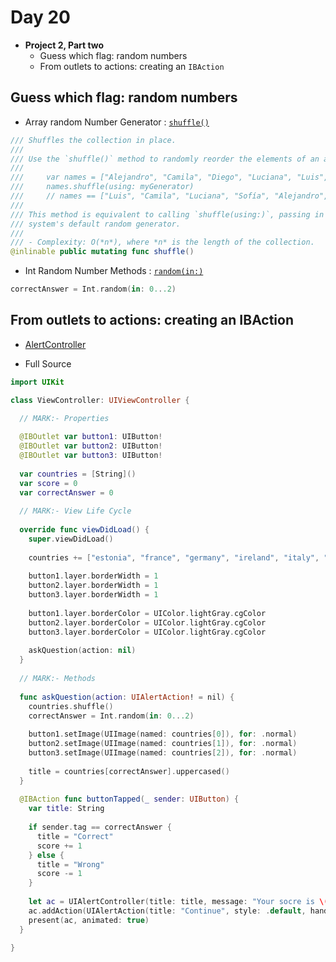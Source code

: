 # Day 20

* __Project 2, Part two__
	* Guess which flag: random numbers
	* From outlets to actions: creating an `IBAction`

## Guess which flag: random numbers

* Array random Number Generator : [`shuffle()`](https://developer.apple.com/documentation/swift/collectionofone/2995156-shuffle)

```Swift
/// Shuffles the collection in place.
///
/// Use the `shuffle()` method to randomly reorder the elements of an array.
///
///     var names = ["Alejandro", "Camila", "Diego", "Luciana", "Luis", "Sofía"]
///     names.shuffle(using: myGenerator)
///     // names == ["Luis", "Camila", "Luciana", "Sofía", "Alejandro", "Diego"]
///
/// This method is equivalent to calling `shuffle(using:)`, passing in the
/// system's default random generator.
///
/// - Complexity: O(*n*), where *n* is the length of the collection.
@inlinable public mutating func shuffle()
```

* Int Random Number Methods : [`random(in:)`](https://developer.apple.com/documentation/swift/int/2995648-random)

```Swift
correctAnswer = Int.random(in: 0...2)
```


## From outlets to actions: creating an IBAction

* [AlertController](https://developer.apple.com/documentation/uikit/uialertcontroller)

* Full Source

```Swift
import UIKit

class ViewController: UIViewController {
  
  // MARK:- Properties

  @IBOutlet var button1: UIButton!
  @IBOutlet var button2: UIButton!
  @IBOutlet var button3: UIButton!
  
  var countries = [String]()
  var score = 0
  var correctAnswer = 0
  
  // MARK:- View Life Cycle
  
  override func viewDidLoad() {
    super.viewDidLoad()
    
    countries += ["estonia", "france", "germany", "ireland", "italy", "monaco", "nigeria", "poland", "russia", "span", "uk", "us"]
    
    button1.layer.borderWidth = 1
    button2.layer.borderWidth = 1
    button3.layer.borderWidth = 1
    
    button1.layer.borderColor = UIColor.lightGray.cgColor
    button2.layer.borderColor = UIColor.lightGray.cgColor
    button3.layer.borderColor = UIColor.lightGray.cgColor
    
    askQuestion(action: nil)
  }
  
  // MARK:- Methods
  
  func askQuestion(action: UIAlertAction! = nil) {
    countries.shuffle()
    correctAnswer = Int.random(in: 0...2)
    
    button1.setImage(UIImage(named: countries[0]), for: .normal)
    button2.setImage(UIImage(named: countries[1]), for: .normal)
    button3.setImage(UIImage(named: countries[2]), for: .normal)
    
    title = countries[correctAnswer].uppercased()
  }
  
  @IBAction func buttonTapped(_ sender: UIButton) {
    var title: String
    
    if sender.tag == correctAnswer {
      title = "Correct"
      score += 1
    } else {
      title = "Wrong"
      score -= 1
    }
    
    let ac = UIAlertController(title: title, message: "Your socre is \(score)", preferredStyle: .alert)
    ac.addAction(UIAlertAction(title: "Continue", style: .default, handler: askQuestion))
    present(ac, animated: true)
  }
  
}
```